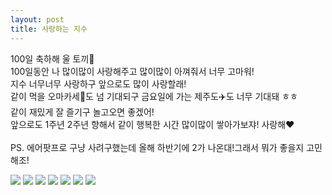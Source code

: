 ```yaml
---
layout: post
title: 사랑하는 지수
---
```


100일 축하해 울 토끼🐰 <br/>
100일동안 나 많이많이 사랑해주고 많이많이 아껴줘서 너무 고마워!<br/>
지수 너무너무 사랑하구 앞으로도 많이 사랑할래!<br/>
같이 먹을 오마카세🍣도 넘 기대되구 금요일에 가는 제주도✈️도 너무 기대돼 ㅎㅎ<br/>
같이 재밌게 잘 즐기구 놀고오면 좋겠어!<br/>
앞으로도 1주년 2주년 향해서 같이 행복한 시간 많이많이 쌓아가보쟈! 사랑해❤️ <br/>
<br/>
PS. 에어팟프로 구냥 사려구했는데 올해 하반기에 2가 나온대!그래서 뭐가 좋을지 고민해조!


<div class="image_container">
    <img src="{{ site.baseurl }}{{ site.image.image0 }}">
    <img src="{{ site.baseurl }}{{ site.image.image1 }}">
    <img src="{{ site.baseurl }}{{ site.image.image2 }}">
    <img src="{{ site.baseurl }}{{ site.image.image3 }}">
    <img src="{{ site.baseurl }}{{ site.image.image8 }}">
    <img src="{{ site.baseurl }}{{ site.image.image6 }}">
    <img src="{{ site.baseurl }}{{ site.image.image7 }}">
</div>

<!-- The easiest way to make your first post is to edit this one. Go into /_posts/ and update the Hello World markdown file. For more instructions head over to the [Jekyll Now repository](https://github.com/barryclark/jekyll-now) on GitHub. -->